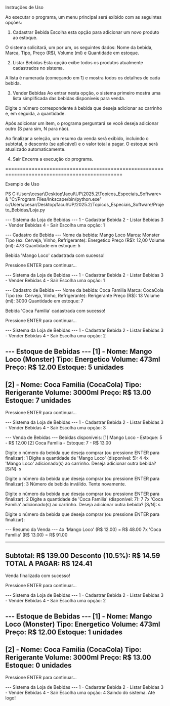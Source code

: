 Instruções de Uso

Ao executar o programa, um menu principal será exibido com as seguintes opções:

1. Cadastrar Bebida
Escolha esta opção para adicionar um novo produto ao estoque.

O sistema solicitará, um por um, os seguintes dados: Nome da bebida, Marca, Tipo, Preço (R$), Volume (ml) e Quantidade em estoque.

2. Listar Bebidas
Esta opção exibe todos os produtos atualmente cadastrados no sistema.

A lista é numerada (começando em 1) e mostra todos os detalhes de cada bebida.

3. Vender Bebidas
Ao entrar nesta opção, o sistema primeiro mostra uma lista simplificada das bebidas disponíveis para venda.

Digite o número correspondente à bebida que deseja adicionar ao carrinho e, em seguida, a quantidade.

Após adicionar um item, o programa perguntará se você deseja adicionar outro (S para sim, N para não).

Ao finalizar a seleção, um resumo da venda será exibido, incluindo o subtotal, o desconto (se aplicável) e o valor total a pagar. O estoque será atualizado automaticamente.

4. Sair
Encerra a execução do programa.


==============================================================================================

Exemplo de Uso

PS C:\Users\cesar\Desktop\facul\UP\2025.2\Topicos_Especiais_Software> & "C:/Program Files/Inkscape/bin/python.exe" c:/Users/cesar/Desktop/facul/UP/2025.2/Topicos_Especiais_Software/Projeto_Bebidas/Loja.py

--- Sistema da Loja de Bebidas ---
1 - Cadastrar Bebida
2 - Listar Bebidas
3 - Vender Bebidas
4 - Sair
Escolha uma opção: 1

--- Cadastro de Bebida ---
Nome da bebida: Mango Loco
Marca: Monster
Tipo (ex: Cerveja, Vinho, Refrigerante): Energetico
Preço (R$): 12,00
Volume (ml): 473
Quantidade em estoque: 5

Bebida 'Mango Loco' cadastrada com sucesso!

Pressione ENTER para continuar...

--- Sistema da Loja de Bebidas ---
1 - Cadastrar Bebida
2 - Listar Bebidas
3 - Vender Bebidas
4 - Sair
Escolha uma opção: 1

--- Cadastro de Bebida ---
Nome da bebida: Coca Familia
Marca: CocaCola
Tipo (ex: Cerveja, Vinho, Refrigerante): Rerigerante
Preço (R$): 13
Volume (ml): 3000
Quantidade em estoque: 7

Bebida 'Coca Familia' cadastrada com sucesso!

Pressione ENTER para continuar...

--- Sistema da Loja de Bebidas ---
1 - Cadastrar Bebida
2 - Listar Bebidas
3 - Vender Bebidas
4 - Sair
Escolha uma opção: 2

--- Estoque de Bebidas ---
[1] - Nome: Mango Loco (Monster)
      Tipo: Energetico
      Volume: 473ml
      Preço: R$ 12.00
      Estoque: 5 unidades
-------------------------
[2] - Nome: Coca Familia (CocaCola)
      Tipo: Rerigerante
      Volume: 3000ml
      Preço: R$ 13.00
      Estoque: 7 unidades
-------------------------

Pressione ENTER para continuar... 

--- Sistema da Loja de Bebidas ---
1 - Cadastrar Bebida
2 - Listar Bebidas
3 - Vender Bebidas
4 - Sair
Escolha uma opção: 3

--- Venda de Bebidas ---
Bebidas disponíveis:
[1] Mango Loco - Estoque: 5 - R$ 12.00
[2] Coca Familia - Estoque: 7 - R$ 13.00

Digite o número da bebida que deseja comprar (ou pressione ENTER para finalizar): 1
Digite a quantidade de 'Mango Loco' (disponível: 5): 4
4x 'Mango Loco' adicionado(s) ao carrinho.
Deseja adicionar outra bebida? [S/N]: s

Digite o número da bebida que deseja comprar (ou pressione ENTER para finalizar): 3
Número de bebida inválido. Tente novamente.

Digite o número da bebida que deseja comprar (ou pressione ENTER para finalizar): 2
Digite a quantidade de 'Coca Familia' (disponível: 7): 7
7x 'Coca Familia' adicionado(s) ao carrinho.
Deseja adicionar outra bebida? [S/N]: s

Digite o número da bebida que deseja comprar (ou pressione ENTER para finalizar):

--- Resumo da Venda ---
4x 'Mango Loco' (R$ 12.00) = R$ 48.00
7x 'Coca Familia' (R$ 13.00) = R$ 91.00

------------------------------
Subtotal: R$ 139.00
Desconto (10.5%): R$ 14.59
TOTAL A PAGAR: R$ 124.41
------------------------------

Venda finalizada com sucesso!

Pressione ENTER para continuar...

--- Sistema da Loja de Bebidas ---
1 - Cadastrar Bebida
2 - Listar Bebidas
3 - Vender Bebidas
4 - Sair
Escolha uma opção: 2

--- Estoque de Bebidas ---
[1] - Nome: Mango Loco (Monster)
      Tipo: Energetico
      Volume: 473ml
      Preço: R$ 12.00
      Estoque: 1 unidades
-------------------------
[2] - Nome: Coca Familia (CocaCola)
      Tipo: Rerigerante
      Volume: 3000ml
      Preço: R$ 13.00
      Estoque: 0 unidades
-------------------------

Pressione ENTER para continuar...

--- Sistema da Loja de Bebidas ---
1 - Cadastrar Bebida
2 - Listar Bebidas
3 - Vender Bebidas
4 - Sair
Escolha uma opção: 4
Saindo do sistema. Até logo!